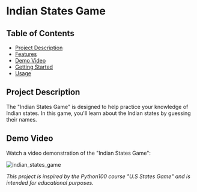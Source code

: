 # Indian States Game 

## Table of Contents

- [Project Description](#project-description)
- [Features](#features)
- [Demo Video](#demo-video)
- [Getting Started](#getting-started)
- [Usage](#usage)

## Project Description

The "Indian States Game" is designed to help practice your knowledge of Indian states. In this game, you'll learn about the Indian states by guessing their names.

## Demo Video

Watch a video demonstration of the "Indian States Game":

![indian_states_game](https://github.com/Prakhar-Verma39/python_100/assets/103757447/ea83b159-ca43-415e-8d5f-71571181c84b)

*This project is inspired by the Python100 course "U.S States Game" and is intended for educational purposes.*

